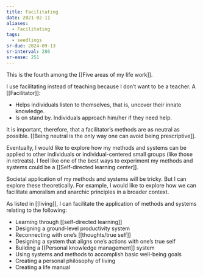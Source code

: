 ```yaml
---
title: Facilitating
date: 2021-02-11
aliases:
  - Facilitating
tags:
  - seedlings
sr-due: 2024-09-13
sr-interval: 286
sr-ease: 251
---
```

This is the fourth among the [[Five areas of my life work]].

I use facilitating instead of teaching because I don’t want to be a teacher. A [[Facilitator]]:

- Helps individuals listen to themselves, that is, uncover their innate knowledge.
- Is on stand by. Individuals approach him/her if they need help.

It is important, therefore, that a facilitator’s methods are as neutral as possible. [[Being neutral is the only way one can avoid being prescriptive]].

Eventually, I would like to explore how my methods and systems can be applied to other individuals or individual-centered small groups (like those in retreats). I feel like one of the best ways to experiment my methods and systems could be a [[Self-directed learning center]].

Societal application of my methods and systems will be tricky. But I can explore these theoretically. For example, I would like to explore how we can facilitate amoralism and anarchic principles in a broader context.

As listed in [[living]], I can facilitate the application of methods and systems relating to the following:

- Learning through [[self-directed learning]]
- Designing a ground-level productivity system
- Reconnecting with one’s [[thoughts/true self]]
- Designing a system that aligns one’s actions with one’s true self
- Building a [[Personal knowledge management]] system
- Using systems and methods to accomplish basic well-being goals
- Creating a personal philosophy of living
- Creating a life manual


